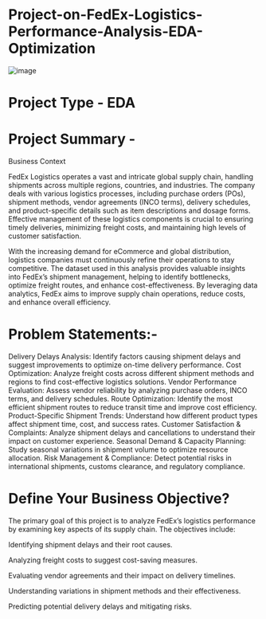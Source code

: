 # Project-on-FedEx-Logistics-Performance-Analysis-EDA-Optimization
![image](https://github.com/user-attachments/assets/4e76af87-7a86-484d-8ec2-672c1d8c85cb)

# Project Type - EDA

# Project Summary -
Business Context

FedEx Logistics operates a vast and intricate global supply chain, handling shipments across multiple regions, countries, and industries. The company deals with various logistics processes, including purchase orders (POs), shipment methods, vendor agreements (INCO terms), delivery schedules, and product-specific details such as item descriptions and dosage forms. Effective management of these logistics components is crucial to ensuring timely deliveries, minimizing freight costs, and maintaining high levels of customer satisfaction.

With the increasing demand for eCommerce and global distribution, logistics companies must continuously refine their operations to stay competitive. The dataset used in this analysis provides valuable insights into FedEx’s shipment management, helping to identify bottlenecks, optimize freight routes, and enhance cost-effectiveness. By leveraging data analytics, FedEx aims to improve supply chain operations, reduce costs, and enhance overall efficiency.

# Problem Statements:-
Delivery Delays Analysis: Identify factors causing shipment delays and suggest improvements to optimize on-time delivery performance.
Cost Optimization: Analyze freight costs across different shipment methods and regions to find cost-effective logistics solutions.
Vendor Performance Evaluation: Assess vendor reliability by analyzing purchase orders, INCO terms, and delivery schedules.
Route Optimization: Identify the most efficient shipment routes to reduce transit time and improve cost efficiency.
Product-Specific Shipment Trends: Understand how different product types affect shipment time, cost, and success rates.
Customer Satisfaction & Complaints: Analyze shipment delays and cancellations to understand their impact on customer experience.
Seasonal Demand & Capacity Planning: Study seasonal variations in shipment volume to optimize resource allocation.
Risk Management & Compliance: Detect potential risks in international shipments, customs clearance, and regulatory compliance.

# Define Your Business Objective?

The primary goal of this project is to analyze FedEx’s logistics performance by examining key aspects of its supply chain. The objectives include:

Identifying shipment delays and their root causes.

Analyzing freight costs to suggest cost-saving measures.

Evaluating vendor agreements and their impact on delivery timelines.

Understanding variations in shipment methods and their effectiveness.

Predicting potential delivery delays and mitigating risks.


